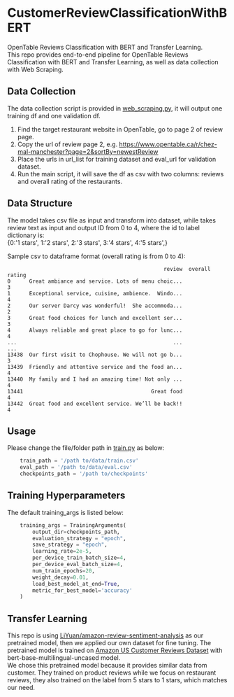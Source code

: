 # CustomerReviewClassificationWithBERT
OpenTable Reviews Classification with BERT and Transfer Learning.  
This repo provides end-to-end pipeline for OpenTable Reviews Classification with BERT and Transfer Learning, as well as data collection with Web Scraping.  

## Data Collection
The data collection script is provided in [web_scraping.py](web_scraping.py), it will output one training df and one validation df.  
1. Find the target restaurant website in OpenTable, go to page 2 of review page.
2. Copy the url of review page 2, e.g. https://www.opentable.ca/r/chez-mal-manchester?page=2&sortBy=newestReview
3. Place the urls in url_list for training dataset and eval_url for validation dataset.
4. Run the main script, it will save the df as csv with two columns: reviews and overall rating of the restaurants.

## Data Structure 
The model takes csv file as input and transform into dataset, while takes review text as input and output ID from 0 to 4, where the id to label dictionary is:  
{0:'1 stars', 1:'2 stars', 2:'3 stars', 3:'4 stars', 4:'5 stars',}  

Sample csv to dataframe format (overall rating is from 0 to 4):

```
                                                  review  overall rating
0      Great ambiance and service. Lots of menu choic...               3
1      Exceptional service, cuisine, ambience.  Windo...               4
2      Our server Darcy was wonderful!  She accommoda...               2
3      Great food choices for lunch and excellent ser...               3
4      Always reliable and great place to go for lunc...               4
...                                                  ...             ...
13438  Our first visit to Chophouse. We will not go b...               3
13439  Friendly and attentive service and the food an...               4
13440  My family and I had an amazing time! Not only ...               4
13441                                         Great food               4
13442  Great food and excellent service. We’ll be back!!               4
```

## Usage
Please change the file/folder path in [train.py](train.py) as below:  

```python
    train_path = '/path to/data/train.csv'
    eval_path = '/path to/data/eval.csv'
    checkpoints_path = '/path to/checkpoints'
```

## Training Hyperparameters
The default training_args is listed below:  
```python
    training_args = TrainingArguments(
        output_dir=checkpoints_path,
        evaluation_strategy = "epoch",
        save_strategy = "epoch",
        learning_rate=2e-5,
        per_device_train_batch_size=4,
        per_device_eval_batch_size=4,
        num_train_epochs=20,
        weight_decay=0.01,
        load_best_model_at_end=True,
        metric_for_best_model='accuracy'
    )
```

## Transfer Learning
This repo is using [LiYuan/amazon-review-sentiment-analysis](https://huggingface.co/LiYuan/amazon-review-sentiment-analysis) as our pretrained model, then we applied our own dataset for fine tuning. The pretrained model is trained on [Amazon US Customer Reviews Dataset](https://www.kaggle.com/datasets/cynthiarempel/amazon-us-customer-reviews-dataset) with bert-base-multilingual-uncased model.  
We chose this pretrained model because it provides similar data from customer. They trained on product reviews while we focus on restaurant reviews, they also trained on the label from 5 stars to 1 stars, which matches our need.  
